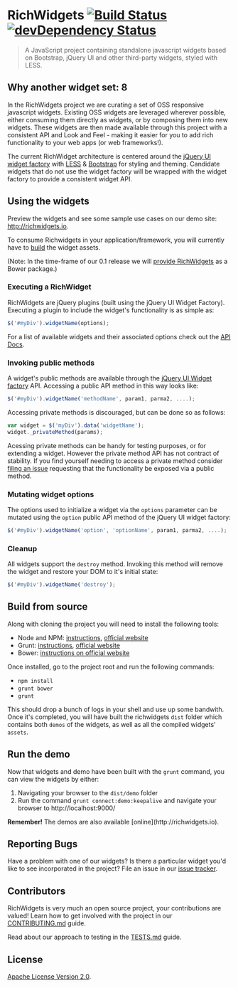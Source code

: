 # RichWidgets [![Build Status](https://travis-ci.org/richwidgets/richwidgets.png?branch=master)](https://travis-ci.org/richwidgets/richwidgets) [![devDependency Status](https://david-dm.org/richwidgets/richwidgets/dev-status.png)](https://david-dm.org/richwidgets/richwidgets#info=devDependencies) #

> A JavaScript project containing standalone javascript widgets based on Bootstrap, jQuery UI and other third-party widgets, styled with LESS.

## Why another widget set: 8

In the RichWidgets project we are curating a set of OSS responsive javascript widgets.  Existing OSS widgets are leveraged wherever possible,
either consuming them directly as widgets, or by composing them into new widgets.  These widgets are then made available through this project
with a consistent API and Look and Feel - making it easier for you to add rich functionality to your web apps (or web frameworks!).

The current RichWidget architecture is centered around the [jQuery UI widget factory](http://api.jqueryui.com/jQuery.widget/)
with [LESS](http://lesscss.org) & [Bootstrap](http://getbootstrap.com) for styling and theming.  Candidate widgets that
do not use the widget factory will be wrapped with the widget factory to provide a consistent widget API.

<a name='using'></a>
## Using the widgets ##

Preview the widgets and see some sample use cases on our demo site: http://richwidgets.io.

To consume Richwidgets in your application/framework, you will currently have to [build](#build) the widget assets.

(Note: In the time-frame of our 0.1 release we will [provide RichWidgets](https://github.com/richwidgets/richwidgets/issues/78) as a Bower package.)

### Executing a RichWidget

RichWidgets are jQuery plugins (built using the jQuery UI Widget Factory).
Executing a plugin to include the widget's functionality is as simple as:

```javascript
$('#myDiv').widgetName(options);
```

For a list of available widgets and their associated options check out the [API Docs](http://www.richwidgets.io/api/).

### Invoking public methods

A widget's public methods are available through the [jQuery UI Widget factory](http://api.jqueryui.com/jQuery.widget/) API.
Accessing a public API method in this way looks like:

```javascript
$('#myDiv').widgetName('methodName', param1, parma2, ....);
```

Accessing private methods is discouraged, but can be done so as follows:

````javascript
var widget = $('myDiv').data('widgetName');
widget._privateMethod(params);
````

Acessing private methods can be handy for testing purposes, or for extending a widget.
However the private method API has not contract of stability.
If you find yourself needing to access a private method consider [filing an issue](https://github.com/richwidgets/richwidgets/issues)
requesting that the functionality be exposed via a public method.

### Mutating widget options

The options used to initialize a widget via the `options` parameter can be mutated using the `option` public API method of the jQuery UI widget factory:

```javascript
$('#myDiv').widgetName('option', 'optionName', param1, parma2, ....);
```

### Cleanup

All widgets support the `destroy` method.  Invoking this method will remove the widget and restore your DOM to it's initial state:

```javascript
$('#myDiv').widgetName('destroy');
```

<a name='build'></a>
## Build from source ##

Along with cloning the project you will need to install the following tools:

- Node and NPM: [instructions](https://github.com/joyent/node/wiki/Installing-Node.js-via-package-manager), [official website](https://npmjs.org/)
- Grunt: [instructions](http://gruntjs.com/getting-started), [official website](http://gruntjs.com/)
- Bower: [instructions on official website](http://bower.io/)

Once installed, go to the project root and run the following commands:

- <code>npm install</code>
- <code>grunt bower</code>
- <code>grunt</code>

This should drop a bunch of logs in your shell and use up some bandwith. Once it's completed, you will have built the
richwidgets `dist` folder which contains both `demos` of the widgets, as well as all the compiled widgets' `assets`.

## Run the demo ##

Now that widgets and demo have been built with the `grunt` command, you can view the widgets by either:

1. Navigating your browser to the `dist/demo` folder
2. Run the command `grunt connect:demo:keepalive` and navigate your browser to http://localhost:9000/

<div class="alert alert-info">
<strong>Remember!</strong> The demos are also available <span class=".alert-link">[online](http://richwidgets.io).</span>
</div>

<a name='issues'></a>
## Reporting Bugs ##
Have a problem with one of our widgets?  Is there a particular widget you'd like to see incorporated in the project?
File an issue in our [issue tracker](https://github.com/richwidgets/richwidgets/issues).

<a name='contributing'></a>
## Contributors ##

RichWidgets is very much an open source project, your contributions are valued!  Learn how to get involved with the project
in our [CONTRIBUTING.md](https://github.com/richwidgets/richwidgets/blob/master/CONTRIBUTING.md) guide.

Read about our approach to testing in the [TESTS.md](https://github.com/richwidgets/richwidgets/blob/master/TESTS.md) guide.

<a name='license'></a>
## License ##

[Apache License Version 2.0](https://github.com/richwidgets/richwidgets/blob/master/LICENSE.txt).
